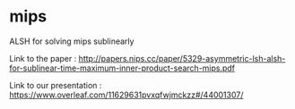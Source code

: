 # mips
ALSH for solving mips sublinearly

Link to the paper : http://papers.nips.cc/paper/5329-asymmetric-lsh-alsh-for-sublinear-time-maximum-inner-product-search-mips.pdf


Link to our presentation : https://www.overleaf.com/11629631pvxqfwjmckzz#/44001307/

